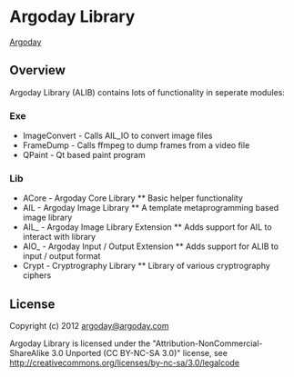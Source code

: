 # Argoday Library
[Argoday](http://www.argoday.com/wiki/ALIB "Argoday")

## Overview

Argoday Library (ALIB) contains lots of functionality in seperate modules:


### Exe
* ImageConvert - Calls AIL_IO to convert image files
* FrameDump - Calls ffmpeg to dump frames from a video file
* QPaint - Qt based paint program

### Lib
* ACore - Argoday Core Library
** Basic helper functionality
* AIL - Argoday Image Library
** A template metaprogramming based image library
* AIL_<Name> - Argoday Image Library Extension
** Adds support for AIL to interact with library <Name>
* AIO_<Name> - Argoday Input / Output Extension
** Adds support for ALIB to input / output format <Name>
* Crypt - Cryptrography Library
** Library of various cryptrography ciphers


## License

Copyright (c) 2012 argoday@argoday.com

Argoday Library is licensed under the "Attribution-NonCommercial-ShareAlike 3.0 Unported (CC BY-NC-SA 3.0)" license, see http://creativecommons.org/licenses/by-nc-sa/3.0/legalcode
